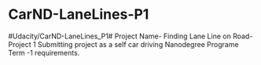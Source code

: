 # CarND-LaneLines-P1
#Udacity/CarND-LaneLines_P1#
Project Name- Finding Lane Line on Road- Project 1
Submitting project as a self car driving Nanodegree Programe Term -1 requirements.

